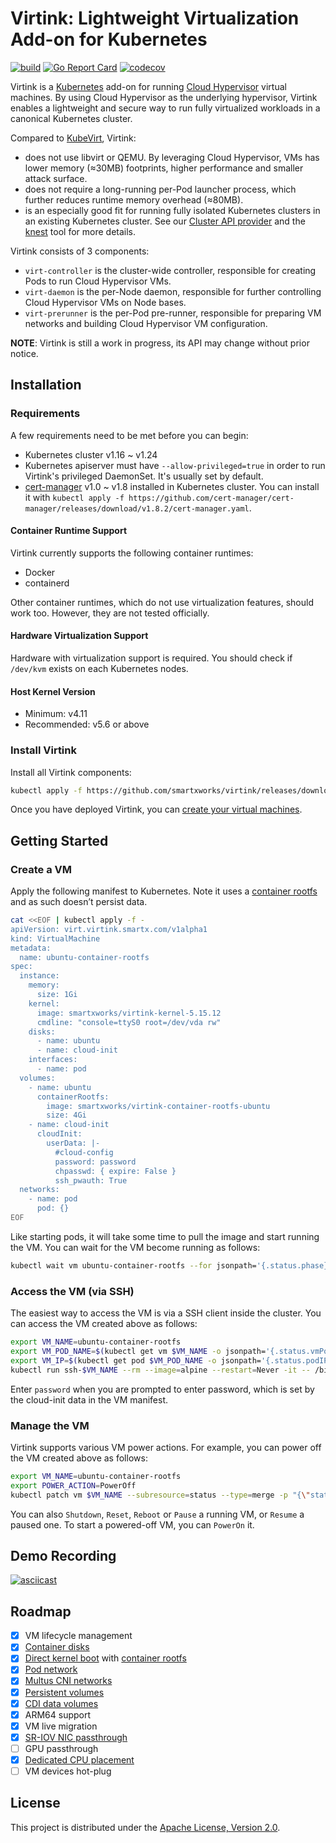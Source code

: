 # Virtink: Lightweight Virtualization Add-on for Kubernetes

[![build](https://github.com/smartxworks/virtink/actions/workflows/build.yml/badge.svg)](https://github.com/smartxworks/virtink/actions/workflows/build.yml)
[![Go Report Card](https://goreportcard.com/badge/github.com/smartxworks/virtink)](https://goreportcard.com/report/github.com/smartxworks/virtink)
[![codecov](https://codecov.io/gh/smartxworks/virtink/branch/main/graph/badge.svg?token=6GXYM2BFLT)](https://codecov.io/gh/smartxworks/virtink)

Virtink is a [Kubernetes](https://github.com/kubernetes/kubernetes) add-on for running [Cloud Hypervisor](https://github.com/cloud-hypervisor/cloud-hypervisor) virtual machines. By using Cloud Hypervisor as the underlying hypervisor, Virtink enables a lightweight and secure way to run fully virtualized workloads in a canonical Kubernetes cluster.

Compared to [KubeVirt](https://github.com/kubevirt/kubevirt), Virtink:

- does not use libvirt or QEMU. By leveraging Cloud Hypervisor, VMs has lower memory (≈30MB) footprints, higher performance and smaller attack surface.
- does not require a long-running per-Pod launcher process, which further reduces runtime memory overhead (≈80MB).
- is an especially good fit for running fully isolated Kubernetes clusters in an existing Kubernetes cluster. See our [Cluster API provider](https://github.com/smartxworks/cluster-api-provider-virtink) and the [knest](https://github.com/smartxworks/knest) tool for more details.

Virtink consists of 3 components:

- `virt-controller` is the cluster-wide controller, responsible for creating Pods to run Cloud Hypervisor VMs.
- `virt-daemon` is the per-Node daemon, responsible for further controlling Cloud Hypervisor VMs on Node bases.
- `virt-prerunner` is the per-Pod pre-runner, responsible for preparing VM networks and building Cloud Hypervisor VM configuration.

**NOTE**: Virtink is still a work in progress, its API may change without prior notice.

## Installation

### Requirements

A few requirements need to be met before you can begin:

- Kubernetes cluster v1.16 ~ v1.24
- Kubernetes apiserver must have `--allow-privileged=true` in order to run Virtink's privileged DaemonSet. It's usually set by default.
- [cert-manager](https://cert-manager.io/) v1.0 ~ v1.8 installed in Kubernetes cluster. You can install it with `kubectl apply -f https://github.com/cert-manager/cert-manager/releases/download/v1.8.2/cert-manager.yaml`.

#### Container Runtime Support

Virtink currently supports the following container runtimes:

- Docker
- containerd

Other container runtimes, which do not use virtualization features, should work too. However, they are not tested officially.

#### Hardware Virtualization Support

Hardware with virtualization support is required. You should check if `/dev/kvm` exists on each Kubernetes nodes.

#### Host Kernel Version

- Minimum: v4.11
- Recommended: v5.6 or above

### Install Virtink

Install all Virtink components:

```bash
kubectl apply -f https://github.com/smartxworks/virtink/releases/download/v0.10.1/virtink.yaml
```

Once you have deployed Virtink, you can [create your virtual machines](#create-a-vm).

## Getting Started

### Create a VM

Apply the following manifest to Kubernetes. Note it uses a [container rootfs](samples/Dockerfile.container-rootfs-ubuntu) and as such doesn’t persist data.

```bash
cat <<EOF | kubectl apply -f -
apiVersion: virt.virtink.smartx.com/v1alpha1
kind: VirtualMachine
metadata:
  name: ubuntu-container-rootfs
spec:
  instance:
    memory:
      size: 1Gi
    kernel:
      image: smartxworks/virtink-kernel-5.15.12
      cmdline: "console=ttyS0 root=/dev/vda rw"
    disks:
      - name: ubuntu
      - name: cloud-init
    interfaces:
      - name: pod
  volumes:
    - name: ubuntu
      containerRootfs:
        image: smartxworks/virtink-container-rootfs-ubuntu
        size: 4Gi
    - name: cloud-init
      cloudInit:
        userData: |-
          #cloud-config
          password: password
          chpasswd: { expire: False }
          ssh_pwauth: True
  networks:
    - name: pod
      pod: {}
EOF
```

Like starting pods, it will take some time to pull the image and start running the VM. You can wait for the VM become running as follows:

```bash
kubectl wait vm ubuntu-container-rootfs --for jsonpath='{.status.phase}'=Running --timeout -1s
```

### Access the VM (via SSH)

The easiest way to access the VM is via a SSH client inside the cluster. You can access the VM created above as follows:

```bash
export VM_NAME=ubuntu-container-rootfs
export VM_POD_NAME=$(kubectl get vm $VM_NAME -o jsonpath='{.status.vmPodName}')
export VM_IP=$(kubectl get pod $VM_POD_NAME -o jsonpath='{.status.podIP}')
kubectl run ssh-$VM_NAME --rm --image=alpine --restart=Never -it -- /bin/sh -c "apk add openssh-client && ssh ubuntu@$VM_IP"
```

Enter `password` when you are prompted to enter password, which is set by the cloud-init data in the VM manifest.

### Manage the VM

Virtink supports various VM power actions. For example, you can power off the VM created above as follows:

```bash
export VM_NAME=ubuntu-container-rootfs
export POWER_ACTION=PowerOff
kubectl patch vm $VM_NAME --subresource=status --type=merge -p "{\"status\":{\"powerAction\":\"$POWER_ACTION\"}}"
```

You can also `Shutdown`, `Reset`, `Reboot` or `Pause` a running VM, or `Resume` a paused one. To start a powered-off VM, you can `PowerOn` it.

## Demo Recording

[![asciicast](https://asciinema.org/a/509484.svg)](https://asciinema.org/a/509484)

## Roadmap

- [x] VM lifecycle management
- [x] [Container disks](docs/disks_and_volumes.md#containerdisk-volume)
- [x] [Direct kernel boot](docs/direct_kernel_boot.md) with [container rootfs](docs/disks_and_volumes.md#containerrootfs-volume)
- [x] [Pod network](docs/interfaces_and_networks.md#pod-network)
- [x] [Multus CNI networks](docs/interfaces_and_networks.md#multus-network)
- [x] [Persistent volumes](docs/disks_and_volumes.md#persistentvolumeclaim-volume)
- [x] [CDI data volumes](docs/disks_and_volumes.md#datavolume-volume)
- [x] ARM64 support
- [x] VM live migration
- [x] [SR-IOV NIC passthrough](docs/interfaces_and_networks.md#sriov-mode)
- [ ] GPU passthrough
- [x] [Dedicated CPU placement](docs/dedicated_cpu_placement.md)
- [ ] VM devices hot-plug

## License

This project is distributed under the [Apache License, Version 2.0](LICENSE).
